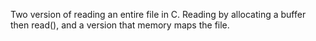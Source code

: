 Two version of reading an entire file in C.
Reading by allocating a buffer then read(),
and a version that memory maps the file.
